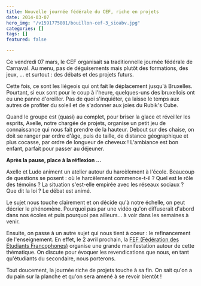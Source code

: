 ```yaml
---
title: Nouvelle journée fédérale du CEF, riche en projets
date: 2014-03-07
hero_img: "/v1591775801/bouillon-cef-3_sioabv.jpg"
categories: []
tags: []
featured: false

---
```

Ce vendredi 07 mars, le CEF organisait sa traditionnelle journée fédérale de Carnaval. Au menu, pas de déguisements mais plutôt des formations, des jeux, ... et surtout : des débats et des projets futurs.

Cette fois, ce sont les liégeois qui ont fait le déplacement jusqu'à Bruxelles. Pourtant, si eux sont pour le coup à l'heure, quelques-uns des bruxellois ont eu une panne d'oreiller. Pas de quoi s'inquiéter, ça laisse le temps aux autres de profiter du soleil et de s'adonner aux joies du Rubik's Cube.  
  
Quand le groupe est (quasi) au complet, pour briser la glace et réveiller les esprits, Axelle, notre chargée de projets, organise un petit jeu de connaissance qui nous fait prendre de la hauteur. Debout sur des chaise, on doit se ranger par ordre d'âge, puis de taille, de distance géographique et plus cocasse, par ordre de longueur de cheveux ! L'ambiance est bon enfant, parfait pour passer au déjeuner.  
  
**Après la pause, place à la réflexion ...**

Axelle et Ludo animent un atelier autour du harcèlement à l'école. Beaucoup de questions se posent : où le harcèlement commence-t-il ? Quel est le rôle des témoins ? La situation s'est-elle empirée avec les réseaux sociaux ? Que dit la loi ? Le débat est animé.  
  
Le sujet nous touche clairement et on décide qu'à notre échelle, on peut décrier le phénomène. Pourquoi pas par une vidéo qu'on diffuserait d'abord dans nos écoles et puis pourquoi pas ailleurs... à voir dans les semaines à venir.  
  
Ensuite, on passe à un autre sujet qui nous tient à coeur : le refinancement de l'enseignement. En effet, le 2 avril prochain, la [FEF (Fédération des Etudiants Francophones)](http://www.fef.be/ "http://www.fef.be/") organise une grande manifestation autour de cette thématique. On discute pour évoquer les revendications que nous, en tant qu'étudiants du secondaire, nous porterons.  
  
Tout doucement, la journée riche de projets touche à sa fin. On sait qu'on a du pain sur la planche et qu'on sera amené à se revoir bientôt !